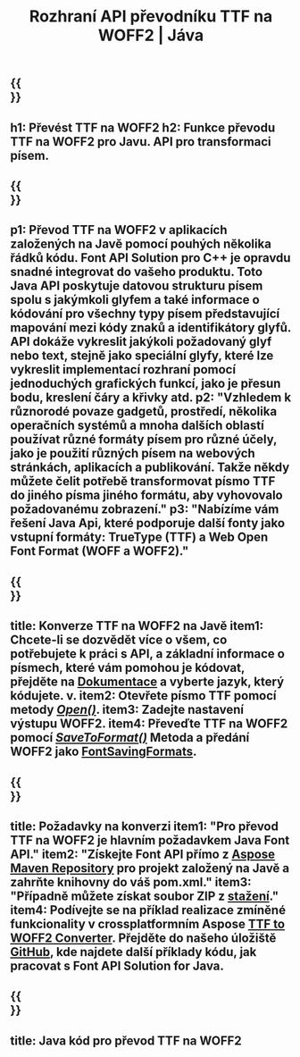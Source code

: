 ﻿---
translation: true
template: /_templates/conversion-child-java.md
title: Rozhraní API převodníku TTF na WOFF2 | Jáva
description: Převeďte TTF na WOFF2 pomocí Java API na Windows a Linux. Integrujte tuto nativní funkci převodu písem TTF na WOFF2 do svého vlastního řešení.
keywords: ttf to woff2 java api, ttf2woff2 java řešení, ttf to woff2 java
url: /java/conversion/ttf-to-woff2/
family: font
platformtag: java
feature: conversion
informat: WOFF
outformat: TTF
faq: faqchild
otherformats: WOFF
---

{{<section banner>}}
---
h1: Převést TTF na WOFF2
h2: Funkce převodu TTF na WOFF2 pro Javu. API pro transformaci písem.
---

{{<section overview>}}
---
p1: Převod TTF na WOFF2 v aplikacích založených na Javě pomocí pouhých několika řádků kódu. Font API Solution pro С++ je opravdu snadné integrovat do vašeho produktu. Toto Java API poskytuje datovou strukturu písem spolu s jakýmkoli glyfem a také informace o kódování pro všechny typy písem představující mapování mezi kódy znaků a identifikátory glyfů. API dokáže vykreslit jakýkoli požadovaný glyf nebo text, stejně jako speciální glyfy, které lze vykreslit implementací rozhraní pomocí jednoduchých grafických funkcí, jako je přesun bodu, kreslení čáry a křivky atd.
p2: "Vzhledem k různorodé povaze gadgetů, prostředí, několika operačních systémů a mnoha dalších oblastí používat různé formáty písem pro různé účely, jako je použití různých písem na webových stránkách, aplikacích a publikování. Takže někdy můžete čelit potřebě transformovat písmo TTF do jiného písma jiného formátu, aby vyhovovalo požadovanému zobrazení."
p3: "Nabízíme vám řešení Java Api, které podporuje další fonty jako vstupní formáty: TrueType (TTF) a Web Open Font Format (WOFF a WOFF2)."
---

{{<section feature1>}}
---
title: Konverze TTF na WOFF2 na Javě
item1: Chcete-li se dozvědět více o všem, co potřebujete k práci s API, a základní informace o písmech, které vám pomohou je kódovat, přejděte na [Dokumentace](https://docs.aspose.com/font/) a vyberte jazyk, který kódujete. v.
item2: Otevřete písmo TTF pomocí metody [*Open()*](https://reference.aspose.com/font/java/com.aspose.font/Font#open-com.aspose.font.FontDefinition-).
item3: Zadejte nastavení výstupu WOFF2.
item4: Převeďte TTF na WOFF2 pomocí [*SaveToFormat()*](https://reference.aspose.com/font/java/com.aspose.font/Font#saveToFormat-java.io.OutputStream-com.aspose.font.FontSavingFormats-) Metoda a předání WOFF2 jako [FontSavingFormats](https://reference.aspose.com/font/java/com.aspose.font/FontSavingFormats).
---

{{<section feature2>}}
---
title: Požadavky na konverzi
item1: "Pro převod TTF na WOFF2 je hlavním požadavkem Java Font API."
item2: "Získejte Font API přímo z [Aspose Maven Repository](https://repository.aspose.com/font/) pro projekt založený na Javě a zahrňte knihovny do váš pom.xml."
item3: "Případně můžete získat soubor ZIP z [stažení](https://releases.aspose.com/font/java/)."
item4: Podívejte se na příklad realizace zmíněné funkcionality v crossplatformním Aspose [TTF to WOFF2 Converter](https://products.aspose.app/font/conversion/ttf-to-woff2). Přejděte do našeho úložiště [GitHub](https://github.com/aspose-font/Aspose.Font-Documentation/tree/master/java-examples), kde najdete další příklady kódu, jak pracovat s Font API Solution for Java.
---

{{<section codeexample>}}
---
title: Java kód pro převod TTF na WOFF2
---
